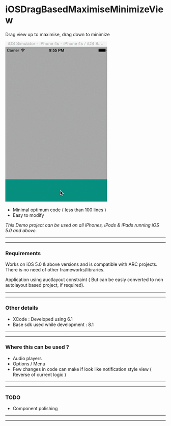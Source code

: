 # iOSDragBasedMaximiseMinimizeView
Drag view up to maximise, drag down to minimize



![      ](\DraggToMaximizeView.gif "") 


* Minimal optimum code ( less than 100 lines ) 
* Easy to modify 

<em>This Demo project can be used on all iPhones, iPods & iPads running iOS 5.0 and above.</em>

---
---


### Requirements

Works on iOS 5.0 & above versions and is compatible with ARC projects. There is no need of other frameworks/libraries.

Application using auotlayout constraint ( But can be easly converted to non autolayout based project, if required).

---
---

### Other details

* XCode : Developed using 6.1
* Base sdk used while development : 8.1

---
---

### Where this can be used ?

* Audio players
* Options / Menu
* Few changes in code can make if look like notification style view ( Reverse of current logic ) 

---
---

### TODO

* Component polishing

---
---
